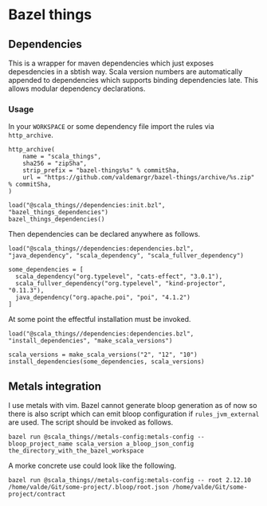 # Bazel things
## Dependencies
This is a wrapper for maven dependencies which just exposes depesdencies in a sbtish way.
Scala version numbers are automatically appended to dependencies which supports binding dependencies late.
This allows modular dependency declarations.
### Usage
In your `WORKSPACE` or some dependency file import the rules via `http_archive`.
```starlark
http_archive(
    name = "scala_things",
    sha256 = "zipSha",
    strip_prefix = "bazel-things%s" % commitSha,
    url = "https://github.com/valdemargr/bazel-things/archive/%s.zip" % commitSha,
)

load("@scala_things//dependencies:init.bzl", "bazel_things_dependencies")
bazel_things_dependencies()
```
Then dependencies can be declared anywhere as follows.
```starlark
load("@scala_things//dependencies:dependencies.bzl", "java_dependency", "scala_dependency", "scala_fullver_dependency")

some_dependencies = [
  scala_dependency("org.typelevel", "cats-effect", "3.0.1"),
  scala_fullver_dependency("org.typelevel", "kind-projector", "0.11.3"),
  java_dependency("org.apache.poi", "poi", "4.1.2")
]
```
At some point the effectful installation must be invoked.
```starlark
load("@scala_things//dependencies:dependencies.bzl", "install_dependencies", "make_scala_versions")

scala_versions = make_scala_versions("2", "12", "10")
install_dependencies(some_dependencies, scala_versions)
```
## Metals integration
I use metals with vim.
Bazel cannot generate bloop generation as of now so there is also script which can emit bloop configuration if `rules_jvm_external` are used.
The script should be invoked as follows.
```starlark
bazel run @scala_things//metals-config:metals-config -- bloop_project_name scala_version a_bloop_json_config the_directory_with_the_bazel_workspace
```
A morke concrete use could look like the following.
```starlark
bazel run @scala_things//metals-config:metals-config -- root 2.12.10 /home/valde/Git/some-project/.bloop/root.json /home/valde/Git/some-project/contract
```
